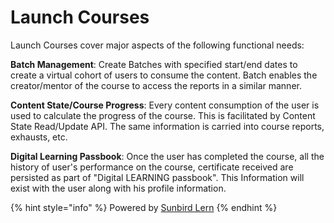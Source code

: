 # Launch Courses

Launch Courses cover major aspects of the following functional needs:

**Batch Management**: Create Batches with specified start/end dates to create a virtual cohort of users to consume the content. Batch enables the creator/mentor of the course to access the reports in a similar manner.

**Content State/Course Progress**: Every content consumption of the user is used to calculate the progress of the course. This is facilitated by Content State Read/Update API. The same information is carried into course reports, exhausts, etc.

**Digital Learning Passbook**: Once the user has completed the course, all the history of user's performance on the course, certificate received are persisted as part of "Digital LEARNING passbook". This Information will exist with the user along with his profile information.

{% hint style="info" %}
Powered by [Sunbird Lern](https://app.gitbook.com/o/-Mi9QwJlsfb7xuxTBc0J/s/4ZKyfmmhMWpPkD6iYvKF/ "mention")
{% endhint %}
